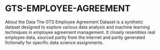 # GTS-EMPLOYEE-AGREEMENT
About the Data The GTS Employee Agreement Dataset is a synthetic dataset designed to explore various data analysis and machine learning techniques in employee agreement management. It closely resembles real employee data, sourced partly from the internet and partly generated fictionally for specific data science assignments.
